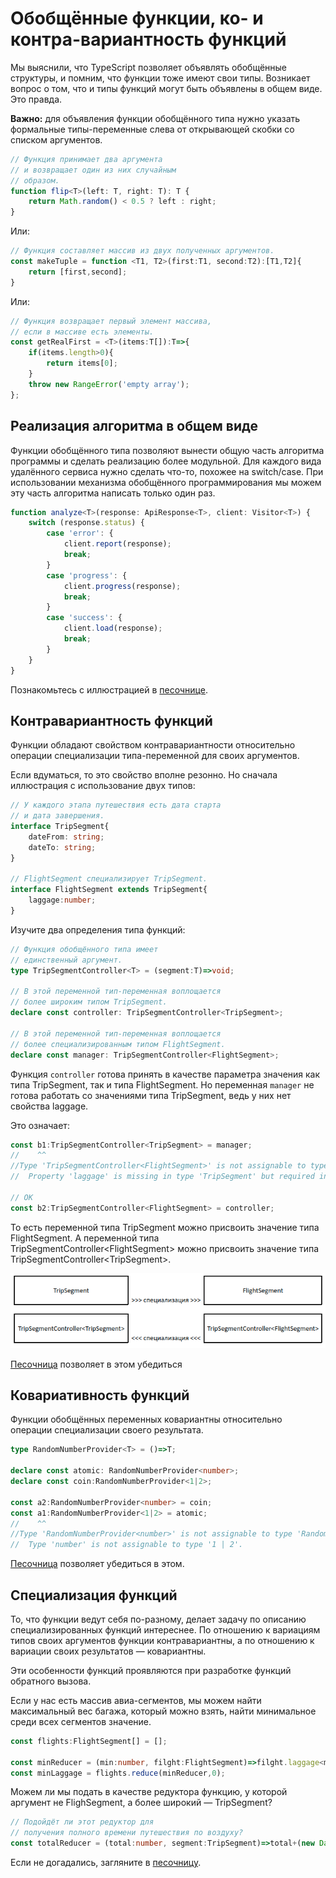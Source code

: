 # Обобщённые функции, ко- и контра-вариантность функций

Мы выяснили, что TypeScript позволяет объявлять обобщённые структуры, и помним, что функции тоже имеют свои типы. Возникает вопрос о том, что и типы функций могут быть объявлены в общем виде. Это правда.

**Важно:** для объявления функции обобщённого типа нужно указать формальные типы-переменные слева от открывающей скобки со списком аргументов.

```ts
// Функция принимает два аргумента
// и возвращает один из них случайным 
// образом.
function flip<T>(left: T, right: T): T {
    return Math.random() < 0.5 ? left : right;
}
```

Или:

```ts
// Функция составляет массив из двух полученных аргументов.
const makeTuple = function <T1, T2>(first:T1, second:T2):[T1,T2]{
    return [first,second];
}
```

Или:

```ts
// Функция возвращает первый элемент массива,
// если в массиве есть элементы.
const getRealFirst = <T>(items:T[]):T=>{
    if(items.length>0){
        return items[0];
    }
    throw new RangeError('empty array');
};
```

## Реализация алгоритма в общем виде

Функции обобщённого типа позволяют вынести общую часть алгоритма программы и сделать реализацию более модульной. Для каждого вида удалённого сервиса нужно сделать что-то, похожее на switch/case. При использовании механизма обобщённого программирования мы можем эту часть алгоритма написать только один раз.

```ts
function analyze<T>(response: ApiResponse<T>, client: Visitor<T>) {
    switch (response.status) {
        case 'error': {
            client.report(response);
            break;
        }
        case 'progress': {
            client.progress(response);
            break;
        }
        case 'success': {
            client.load(response);
            break;
        }
    }
}
```

Познакомьтесь с иллюстрацией в [песочнице](https://www.typescriptlang.org/play?removeComments=true&jsx=0&ssl=39&ssc=2&pln=24&pc=1#code/JYOwLgpgTgZghgYwgAgLIQM4bgcwgHgBUA+ZAbwChlrkMw4wBXDALmQHINGEkt2BuKjQAmDOG0KCAvhVCRYiFAEEADsACiUKAHso5IdToNmbdtB1QBB5AFtM2PGzpRQOaRVnho8JMgAKOjhQ9vo0tPRMrBwqgcF8gmFg2vQANmwgjDYARtAJItogEOmZOVDunvI+KABqwBjASVBEpJRhKdpwwgAUAG5wKYxF5Mii9BLIUgCUbD3awMJ51MEqumBd5rpsZLb2uEPOrhPTyLPzi8gx2kH2XUaQW8hJqcXZ0AA0IwVDGa96UzNzBYUGQUMAATxUyjUACVMCsQBgCCRkABeNC7PDNZAAH2Qqg0Wl0OP8sXsggoMEYIAQYGABWQcBA-TBAC8kcQunF4Yi2PjYRhueyPggUsAIOA2LV6o1mpNQjQMAB3BoIAAWyE5cIKiIAdHdmHLWmEaAg4IiOBtLFtrMaTaLxWAdctVpqBdqIJNzrbqFlgnAANZemgyb3IU3m9iXa58a2hsIisXgHVRuIYV2Cz0272+iABoPUEPe8MoTjcXgYdixuPUBMOnXtTrp92Z6s+v2BrMF6wyKRAA).

## Контравариантность функций

Функции обладают свойством контравариантности относительно операции специализации типа-переменной для своих аргументов.

Если вдуматься, то это свойство вполне резонно. Но сначала иллюстрация с использование двух типов:

```ts
// У каждого этапа путешествия есть дата старта 
// и дата завершения.
interface TripSegment{
    dateFrom: string;
    dateTo: string;
}

// FlightSegment специализирует TripSegment.
interface FlightSegment extends TripSegment{
    laggage:number;
}
```

Изучите два определения типа функций:

```ts
// Функция обобщённого типа имеет
// единственный аргумент.
type TripSegmentController<T> = (segment:T)=>void;

// В этой переменной тип-переменная воплощается
// более широким типом TripSegment.
declare const controller: TripSegmentController<TripSegment>;

// В этой переменной тип-переменная воплощается 
// более специализированным типом FlightSegment.
declare const manager: TripSegmentController<FlightSegment>;
```

Функция `controller` готова принять в качестве параметра значения как типа TripSegment, так и типа FlightSegment. Но переменная `manager` не готова работать со значениями типа TripSegment, ведь у них нет свойства laggage.

Это означает:

```ts
const b1:TripSegmentController<TripSegment> = manager;
//    ^^
//Type 'TripSegmentController<FlightSegment>' is not assignable to type 'TripSegmentController<TripSegment>'.
//  Property 'laggage' is missing in type 'TripSegment' but required in type 'FlightSegment'.

// ОК
const b2:TripSegmentController<FlightSegment> = controller;
```

То есть переменной типа TripSegment можно присвоить значение типа FlightSegment. А переменной типа TripSegmentController&lt;FlightSegment> можно присвоить значение типа TripSegmentController&lt;TripSegment>.

![Контравариантность функций](assets/contravariance.png)

[Песочница](https://www.typescriptlang.org/play?removeComments=true&jsx=0#code/JYOwLgpgTgZghgYwgAgCpWABwMoQOYC2E4A3gFDKXIAmckAYlAPYEBcyAzmBiHgNwUqtSKibsuPfmQC+ZMqEixEKegBtgeABZhchYmGQQAHpBDUOaDDnxFSgyqrh48TiKxABXAgCNoA2WRgAJ6YKOhYurZgAMJM4MyqqtAAPKgAfMgAvMgAFBw2+qyoAJSZaQBuTMDUAmTUEAiOUCgIcVzIrfFMidDs4dZ64LFdPVCpVpH6aQL1jXDNHW0GBHAgrlB9EwVDcdzdSWNqGtqT4NNyne3eAIxFW4MxuwkH4xHbYBnZK2t4fmQA9P8qMgAHoggH-VAhFAAcn6p0eIxeRy0OneaRhyGAFhATAMcA4HA0a28SWQYCY5OhyDh9yiwz2o1eAyiGIAdBDKAAFZihKDBGmOZyuTHY5AEbFE3hYkBU0I0+HvTHeDwGZoARw8wGa1BlcthKJOSo5nMAeCCALBAyJcDN4AEx3N4PBnPFKGtEPT6LJF+IA) позволяет в этом убедиться

## Ковариативность функций

Функции обобщённых переменных ковариантны относительно операции специализации своего результата.

```ts
type RandomNumberProvider<T> = ()=>T;

declare const atomic: RandomNumberProvider<number>;
declare const coin:RandomNumberProvider<1|2>;

const a2:RandomNumberProvider<number> = coin;
const a1:RandomNumberProvider<1|2> = atomic;
//    ^^
//Type 'RandomNumberProvider<number>' is not assignable to type 'RandomNumberProvider<1 | 2>'.
//  Type 'number' is not assignable to type '1 | 2'.
```

[Песочница](https://www.typescriptlang.org/play?removeComments=true&jsx=0&ssl=10&ssc=53&pln=1&pc=1#code/C4TwDgpgBASghgOwCYHsC2A5ArmgRhAJwAUCUA3ASyUIB4AVAPigF4oAKASmYboG4AoftQDGAGzgFowlAgDOwKHGDoKwgFyxEqTDnzFSlagRoJdhBgJHjJUaXIXSKCNfGTpseQiXJVaARgAfACYLQTt5RSCXLXczfR8jEzimVkcEAXCFOD9otx1PeMN-YJTFZTRVAQB6Kqg6qAA9Bv4aunBoAHJXbQ89byLjUwKGDqgKWSgEFCzZWQoAcwQ4XFFoZShQSCgumPy+g19jPygAqBCOgDoW2qg2rY6hvVHxyenFWYWllbWUDfbt46nIKXIA) позволяет убедиться в этом.

## Специализация функций

То, что функции ведут себя по-разному, делает задачу по описанию специализированных функций интереснее. По отношению к вариациям типов своих аргументов функции контравариантны, а по отношению к вариации своих результатов — ковариантны.

Эти особенности функций проявляются при разработке функций обратного вызова.

Если у нас есть массив авиа-сегментов, мы можем найти максимальный вес багажа, который можно взять, найти минимальное среди всех сегментов значение.

```ts
const flights:FlightSegment[] = [];

const minReducer = (min:number, filght:FlightSegment)=>filght.laggage<min?filght.laggage:min;
const minLaggage = flights.reduce(minReducer,0);
```

Можем ли мы подать в качестве редуктора функцию, у которой аргумент не FlighSegment, а более широкий — TripSegment?

```ts
// Подойдёт ли этот редуктор для 
// получения полного времени путешествия по воздуху?
const totalReducer = (total:number, segment:TripSegment)=>total+(new Date(segment.dateTo).valueOf()-new Date(segment.dateFrom).valueOf());
```

Если не догадались, загляните в [песочницу](https://www.typescriptlang.org/play?removeComments=true&jsx=0#code/JYOwLgpgTgZghgYwgAgCpWABwMoQOYC2E4A3gFDKXIAmckAYlAPYEBcyAzmBiHgNwUqtSKibsuPfmQC+ZMqEixEKegBtgeABZhchYmGQQAHpBDUOaDDnxFSgyqrh48TiKxABXAgCNoA2WRgAJ6YKOhYurZgAMJM4MyqqtAAPKgAfMgAvMgAFBw2+qyoAJSZaQBuTMDUAmTUEAiOUCgIcVzIrfFMidDs4dZ64LFdPVCpVpH6aQL1jXDNHW0GBHAgrlB9EwVDcdzdSWNqGtqT4NNyne3eAIxFW4MxuwkH4xHbYBnZK2t4fmQA9P8qMgAHoggH-VAhFAAcn6p0eIxeRy0OneaRhyGAFhATAMcA4HA0a28SWQYCY5OhyDh9yiwz2o1eAyiGIAdBDKAAFZihKDBGmOZyuTHY5AEbFE3hYkBU0I0+HvTHeDwGZoARw8wGa1BlcthKJOSo5nMAeCCALBAyJcDN4AEx3N4PBnPFKGtEPT6LJF-C5LZAwdSojisN0IgDaAF0sshI7VreLQAAlCDUDxIKDRnISkDuLy+KAAGn9wFUqJDgaND1KaRgJdRbKFLl+yWzAH5a6XtA2nE23NmBPHswAZHuuaMB45gDhsnVpiBZpMpueFgAMxTjfopYDgqmTqfTma3O9zPmgRfyDwdLP01aPqgA1DkQBAAO7IAAidHnF6ibOEEFEYo2XKHcPAgAB5GAcmKABaZ830-SA8neP8v0YFggJA1QwMg6D119EB2jAYBt1UN1UGAIhxwrKcZyXJAcjvPdlwLNc+CAA).
